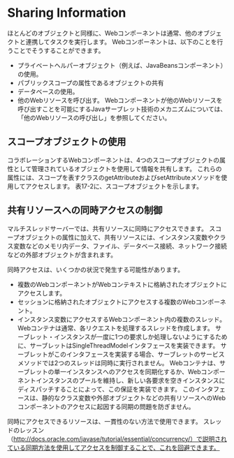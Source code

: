 # Sharing Information
ほとんどのオブジェクトと同様に、Webコンポーネントは通常、他のオブジェクトと連携してタスクを実行します。 Webコンポーネントは、以下のことを行うことでそうすることができます。
- プライベートヘルパーオブジェクト（例えば、JavaBeansコンポーネント）の使用。
- パブリックスコープの属性であるオブジェクトの共有
- データベースの使用。
- 他のWebリソースを呼び出す。 Webコンポーネントが他のWebリソースを呼び出すことを可能にするJavaサーブレット技術のメカニズムについては、「他のWebリソースの呼び出し」を参照してください。

## スコープオブジェクトの使用
コラボレーションするWebコンポーネントは、4つのスコープオブジェクトの属性として管理されているオブジェクトを使用して情報を共有します。 これらの属性には、スコープを表すクラスのgetAttributeおよびsetAttributeメソッドを使用してアクセスします。 表17-2に、スコープオブジェクトを示します。

## 共有リソースへの同時アクセスの制御
マルチスレッドサーバーでは、共有リソースに同時にアクセスできます。 スコープオブジェクトの属性に加えて、共有リソースには、インスタンス変数やクラス変数などのメモリ内データ、ファイル、データベース接続、ネットワーク接続などの外部オブジェクトが含まれます。

同時アクセスは、いくつかの状況で発生する可能性があります。
- 複数のWebコンポーネントがWebコンテキストに格納されたオブジェクトにアクセスします。
- セッションに格納されたオブジェクトにアクセスする複数のWebコンポーネント。
- インスタンス変数にアクセスするWebコンポーネント内の複数のスレッド。 Webコンテナは通常、各リクエストを処理するスレッドを作成します。 サーブレット・インスタンスが一度に1つの要求しか処理しないようにするために、サーブレットはSingleThreadModelインタフェースを実装できます。 サーブレットがこのインタフェースを実装する場合、サーブレットのサービスメソッドでは2つのスレッドは同時に実行されません。 Webコンテナは、サーブレットの単一インスタンスへのアクセスを同期化するか、Webコンポーネントインスタンスのプールを維持し、新しい各要求を空きインスタンスにディスパッチすることによって、この保証を実装できます。 このインタフェースは、静的なクラス変数や外部オブジェクトなどの共有リソースへのWebコンポーネントのアクセスに起因する同期の問題を防ぎません。

同時にアクセスできるリソースは、一貫性のない方法で使用できます。 スレッドのレッスン（http://docs.oracle.com/javase/tutorial/essential/concurrency/）で説明されている同期方法を使用してアクセスを制御することで、これを回避できます。
